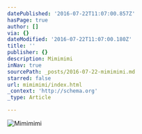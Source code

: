 ```yaml
---
datePublished: '2016-07-22T11:07:00.857Z'
hasPage: true
author: []
via: {}
dateModified: '2016-07-22T11:07:00.180Z'
title: ''
publisher: {}
description: Mimimimi
inNav: true
sourcePath: _posts/2016-07-22-mimimimi.md
starred: false
url: mimimimi/index.html
_context: 'http://schema.org'
_type: Article

---
```

![Mimimimi](https://the-grid-user-content.s3-us-west-2.amazonaws.com/3b846990-4149-4824-9985-3d11e889dd84.jpg)